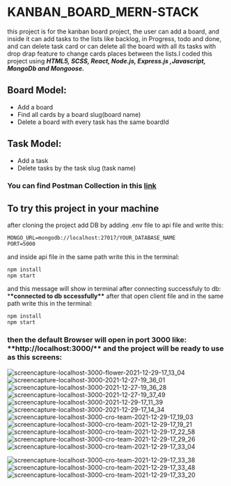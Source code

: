 # KANBAN_BOARD_MERN-STACK

this project is for the kanban board project, the user can add a board, and inside it can add tasks to the lists like backlog, in Progress, todo and done, and can delete task card or can delete all the board with all its tasks with drop drap feature to change cards places between the lists.I coded this project using **_HTML5, SCSS, React, Node.js, Express.js ,Javascript, MongoDb and Mongoose._**

## Board Model:

- Add a board
- Find all cards by a board slug(board name)
- Delete a board with every task has the same boardId

## Task Model:

- Add a task
- Delete tasks by the task slug (task name)

### You can find Postman Collection in this [link](https://github.com/RaoufSEZAR/KANBAN_BOARD_MERN-STACK/blob/main/RastTaskProject.postman_collection.json)

## To try this project in your machine

after cloning the project add DB by adding .env file to api file and write this:

```
MONGO_URL=mongodb://localhost:27017/YOUR_DATABASE_NAME
PORT=5000
```

and inside api file in the same path write this in the terminal:

```
npm install
npm start
```

and this message will show in terminal after connecting successfuly to db: \***\*connected to db sccessfully\*\***
after that open client file and in the same path write this in the terminal:

```
npm install
npm start
```

### then the default Browser will open in port 3000 like: \***\*http://localhost:3000/\*\*** and the project will be ready to use as this screens:

![screencapture-localhost-3000-flower-2021-12-29-17_13_04](https://user-images.githubusercontent.com/64332249/147675236-e721c001-dc61-4f26-9e1b-b7551aad2684.png)
![screencapture-localhost-3000-2021-12-27-19_36_01](https://user-images.githubusercontent.com/64332249/147675238-a37c8c9e-3ba1-4e0b-aaf2-5f33056d20ad.png)
![screencapture-localhost-3000-2021-12-27-19_36_28](https://user-images.githubusercontent.com/64332249/147675240-bc6278e6-3ac4-4232-a1ce-562f2ae05ef7.png)
![screencapture-localhost-3000-2021-12-27-19_37_49](https://user-images.githubusercontent.com/64332249/147675242-423328cf-080d-4517-9701-33d81dc9b41a.png)
![screencapture-localhost-3000-2021-12-29-17_11_39](https://user-images.githubusercontent.com/64332249/147675244-07e78341-1d9e-4585-afde-7743e38007ef.png)
![screencapture-localhost-3000-2021-12-29-17_14_34](https://user-images.githubusercontent.com/64332249/147675248-9eeae497-9cad-4dd8-bd2c-dd05f23dd06f.png)
![screencapture-localhost-3000-cro-team-2021-12-29-17_19_03](https://user-images.githubusercontent.com/64332249/147675250-4fc29992-9030-4c99-b6a7-d93a981a36b2.png)
![screencapture-localhost-3000-cro-team-2021-12-29-17_19_21](https://user-images.githubusercontent.com/64332249/147675259-84373177-e5b9-4b67-8e1b-54324e8623c3.png)
![screencapture-localhost-3000-cro-team-2021-12-29-17_22_58](https://user-images.githubusercontent.com/64332249/147675263-385ffd87-7b56-4da4-902a-06975d5497e4.png)
![screencapture-localhost-3000-cro-team-2021-12-29-17_29_26](https://user-images.githubusercontent.com/64332249/147675267-b792506e-7827-431b-901f-d3bd6796571b.png)
![screencapture-localhost-3000-cro-team-2021-12-29-17_33_04](https://user-images.githubusercontent.com/64332249/147675268-3036dc23-de42-469e-a92b-79e88c9cc4c7.png)

![screencapture-localhost-3000-cro-team-2021-12-29-17_33_38](https://user-images.githubusercontent.com/64332249/147675275-e212ab75-c310-4c13-b8d3-9e35554b852d.png)
![screencapture-localhost-3000-cro-team-2021-12-29-17_33_48](https://user-images.githubusercontent.com/64332249/147675277-99f73276-d1bd-47db-bd06-52dc0c56095e.png)
![screencapture-localhost-3000-cro-team-2021-12-29-17_33_20](https://user-images.githubusercontent.com/64332249/147675272-ff2f7628-1c17-44bc-977b-f4f247603cca.png)
